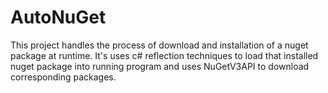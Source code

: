 # AutoNuGet
This project handles the process of download and installation of a nuget package at runtime. 
It's uses c# reflection techniques to load that installed nuget package into running program and uses NuGetV3API to download corresponding packages.
